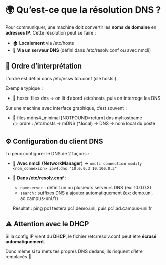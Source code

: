 # **🌍 Qu’est-ce que la résolution DNS ?**

Pour communiquer, une machine doit convertir les **noms de domaine** en **adresses IP**. Cette résolution peut se faire :

- 🏠 **Localement** via /etc/hosts
- 📡 **Via un serveur DNS** (défini dans /etc/resolv.conf ou avec nmcli)



## **🧠 Ordre d’interprétation**

L'ordre est défini dans /etc/nsswitch.conf (clé hosts:).

Exemple typique :

- 🔎 hosts: files dns → on lit d’abord /etc/hosts, puis on interroge les DNS

Sur une machine avec interface graphique, c’est souvent :

- 🧾 files mdns4_minimal [NOTFOUND=return] dns myhostname  
  👉 ordre : /etc/hosts → mDNS (*.local) → DNS → nom local du poste



## **⚙️ Configuration du client DNS**

Tu peux configurer le DNS de 2 façons :

- 🧰 **Avec nmcli (NetworkManager)** → `nmcli connection modify <nom_connexion> ipv4.dns "10.0.0.3 10.100.0.3"`
- 🧾 **Dans /etc/resolv.conf** :
  - `nameserver` : définit un ou plusieurs serveurs DNS (ex: 10.0.0.3)
  - `search` : suffixes DNS à ajouter automatiquement (ex: demo.uni, ad.campus-uni.fr)
  
  Résultat : ping pc1 testera pc1.demo.uni, puis pc1.ad.campus-uni.fr



## **⚠️ Attention avec le DHCP**

Si la config IP vient du **DHCP**, le fichier /etc/resolv.conf peut être **écrasé automatiquement**.

Donc même si tu mets tes propres DNS dedans, ils risquent d’être remplacés 😬

